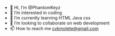 - 👋 Hi, I’m @PhantomKeyz
- 👀 I’m interested in coding
- 🌱 I’m currently learning HTML Java css
- 💞️ I’m looking to collaborate on web development 
- 📫 How to reach me cvkmolete@gmail.com

<!---
PhantomKeyz/PhantomKeyz is a ✨ special ✨ repository because its `README.md` (this file) appears on your GitHub profile.
You can click the Preview link to take a look at your changes.
--->
